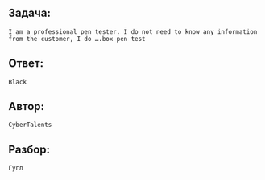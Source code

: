 ## Задача: 

    I am a professional pen tester. I do not need to know any information from the customer, I do ….box pen test

## Ответ:
    Black

## Автор: 
    CyberTalents

## Разбор:
    Гугл
